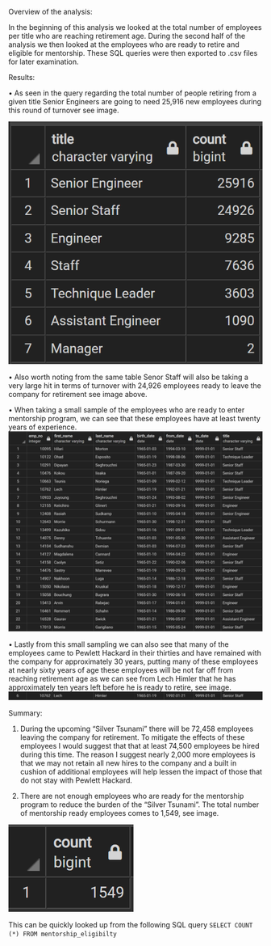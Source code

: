 Overview of the analysis:

In the beginning of this analysis we looked at the total number of employees per title who are reaching retirement age.  During the second half of the analysis we then looked at the employees who are ready to retire and eligible for mentorship.  These SQL queries were then exported to .csv files for later examination.

Results:

•	As seen in the query regarding the total number of people retiring from a given title Senior Engineers are going to need 25,916 new employees during this round of turnover see image.

![This is an image](https://github.com/BMoreland20/Pewlett_Hackard_Analysis/blob/main/Images/Retiring%20Titles.png)

•	Also worth noting from the same table Senor Staff will also be taking a very large hit in terms of turnover with 24,926 employees ready to leave the company for retirement see image above.

•	When taking a small sample of the employees who are ready to enter mentorship program, we can see that these employees have at least twenty years of experience. ![This is an image](https://github.com/BMoreland20/Pewlett_Hackard_Analysis/blob/main/Images/mentorship_eligibilty.png)

•	Lastly from this small sampling we can also see that many of the employees came to Pewlett Hackard in their thirties and have remained with the company for approximately 30 years, putting many of these employees at nearly sixty years of age these employees will be not far off from reaching retirement age as we can see from Lech Himler that  he has approximately ten years left before he is ready to retire, see image.  ![This is an image]( https://github.com/BMoreland20/Pewlett_Hackard_Analysis/blob/main/Images/Lech_Himler.png)

Summary: 

1)	During the upcoming “Silver Tsunami” there will be 72,458 employees leaving the company for retirement.  To mitigate the effects of these employees I would suggest that that at least 74,500 employees be hired during this time.  The reason I suggest nearly 2,000 more employees is that we may not retain all new hires to the company and a built in cushion of additional employees will help lessen the impact of those that do not stay with Pewlett Hackard.
	
2)	There are not enough employees who are ready for the mentorship program to reduce the burden of the “Silver Tsunami”.  The total number of mentorship ready employees comes to 1,549, see image.

![This is an image](https://github.com/BMoreland20/Pewlett_Hackard_Analysis/blob/main/Images/mentorship_eligibilty_count.png)

This can be quickly looked up from the following SQL query `SELECT COUNT (*) FROM mentorship_eligibilty`
